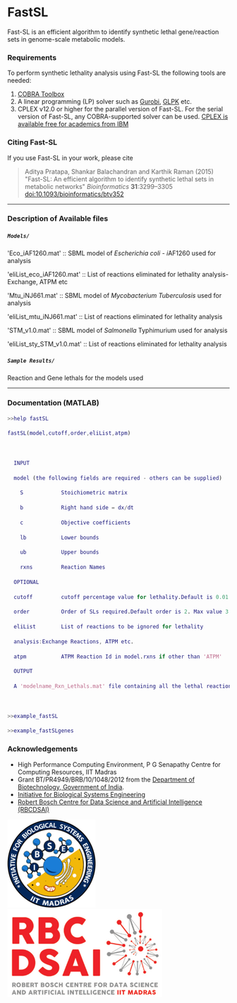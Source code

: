 # FastSL
Fast-SL is an efficient algorithm to identify synthetic lethal gene/reaction sets in  genome-scale metabolic models.

### Requirements
To perform synthetic lethality analysis using Fast-SL the following tools are needed:

1. [COBRA Toolbox](http://opencobra.github.io/cobratoolbox/)
2. A linear programming (LP) solver such as [Gurobi](http://www.gurobi.com/), [GLPK](https://www.gnu.org/software/glpk/) etc.
3. CPLEX v12.0 or higher for the parallel version of Fast-SL. For the serial version of Fast-SL, any COBRA-supported solver can be used. [CPLEX is available free for academics from IBM](https://ibm.onthehub.com/WebStore/ProductSearchOfferingList.aspx?srch=cplex)

### Citing Fast-SL
If you use Fast-SL in your work, please cite
>Aditya Pratapa, Shankar Balachandran and Karthik Raman (2015) "Fast-SL: An efficient algorithm to identify synthetic lethal sets in metabolic networks" _Bioinformatics_ **31**:3299–3305 [doi:10.1093/bioinformatics/btv352](https://academic.oup.com/bioinformatics/article/31/20/3299/195638/Fast-SL-an-efficient-algorithm-to-identify)

__________________________________________________________________________

### Description of Available files

##### `Models/`
'Eco_iAF1260.mat' :: SBML model of *Escherichia coli* - *i*AF1260 used for analysis 

'eliList_eco_iAF1260.mat' :: List of reactions eliminated for lethality analysis- Exchange, ATPM etc

'Mtu_iNJ661.mat' :: SBML model of *Mycobacterium Tuberculosis* used for analysis 

'eliList_mtu_iNJ661.mat' :: List of reactions eliminated for lethality analysis

'STM_v1.0.mat' :: SBML model of *Salmonella* Typhimurium used for analysis 

'eliList_sty_STM_v1.0.mat' :: List of reactions eliminated for lethality analysis

##### `Sample Results/`
Reaction and Gene lethals for the models used

__________________________________________________________________________
### Documentation (MATLAB)

```Matlab
>>help fastSL

fastSL(model,cutoff,order,eliList,atpm) 

  

  INPUT

  model (the following fields are required - others can be supplied)       

    S            Stoichiometric matrix

    b            Right hand side = dx/dt

    c            Objective coefficients

    lb           Lower bounds

    ub           Upper bounds

    rxns         Reaction Names

  OPTIONAL

  cutoff         cutoff percentage value for lethality.Default is 0.01.

  order          Order of SLs required.Default order is 2. Max value 3.

  eliList        List of reactions to be ignored for lethality

  analysis:Exchange Reactions, ATPM etc.

  atpm           ATPM Reaction Id in model.rxns if other than 'ATPM'

  OUTPUT

  A 'modelname_Rxn_Lethals.mat' file containing all the lethal reaction sets of the order specified



>>example_fastSL

>>example_fastSLgenes
```
### Acknowledgements
* High Performance Computing Environment, P G Senapathy Centre for Computing Resources, IIT Madras
* Grant BT/PR4949/BRB/10/1048/2012 from the [Department of Biotechnology, Government of India](https://www.dbtindia.nic.in/).
* [Initiative for Biological Systems Engineering](https://ibse.iitm.ac.in/)
* [Robert Bosch Centre for Data Science and Artificial Intelligence (RBCDSAI)](https://rbcdsai.iitm.ac.in/)

<img title="IBSE logo" src="https://github.com/RBC-DSAI-IITM/rbc-dsai-iitm.github.io/blob/master/images/IBSE_logo.png" height="200" width="200"><img title="RBC-DSAI logo" src="https://github.com/RBC-DSAI-IITM/rbc-dsai-iitm.github.io/blob/master/images/logo.jpg" height="200" width="351">